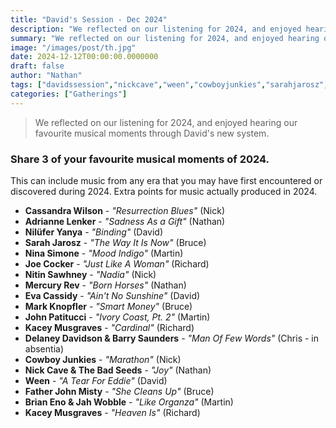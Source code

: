 ```yaml
---
title: "David's Session - Dec 2024"
description: "We reflected on our listening for 2024, and enjoyed hearing our favourite musical moments through David's new system."
summary: "We reflected on our listening for 2024, and enjoyed hearing our favourite musical moments through David's new system."
image: "/images/post/th.jpg"
date: 2024-12-12T00:00:00.0000000
draft: false
author: "Nathan"
tags: ["davidssession","nickcave","ween","cowboyjunkies","sarahjarosz","mercuryrev","delaneydavidson","cassandrawilson","ninasimone","markknopfler","barrysaunders","kaceymusgraves","joecocker","evacassidy","nitinsawhney","nilüferyanya","johnpatitucci","adriannelenker","fatherjohnmisty","brianenoandjahwobble"]
categories: ["Gatherings"]
---
```

> We reflected on our listening for 2024, and enjoyed hearing our favourite musical moments through David's new system.

### Share 3 of your favourite musical moments of 2024. 
This can include music from any era that you may have first encountered or discovered during 2024. Extra points for music actually produced in 2024.
- **Cassandra Wilson** - _"Resurrection Blues"_ (Nick)
- **Adrianne Lenker** - _"Sadness As a Gift"_ (Nathan)
- **Nilüfer Yanya** - _"Binding"_ (David)
- **Sarah Jarosz** - _"The Way It Is Now"_ (Bruce)
- **Nina Simone** - _"Mood Indigo"_ (Martin)
- **Joe Cocker** - _"Just Like A Woman"_ (Richard)
- **Nitin Sawhney** - _"Nadia"_ (Nick)
- **Mercury Rev** - _"Born Horses"_ (Nathan)
- **Eva Cassidy** - _"Ain't No Sunshine"_ (David)
- **Mark Knopfler** - _"Smart Money"_ (Bruce)
- **John Patitucci** - _"Ivory Coast, Pt. 2"_ (Martin)
- **Kacey Musgraves** - _"Cardinal"_ (Richard)
- **Delaney Davidson & Barry Saunders** - _"Man Of Few Words"_ (Chris - in absentia)
- **Cowboy Junkies** - _"Marathon"_ (Nick)
- **Nick Cave & The Bad Seeds** - _"Joy"_ (Nathan)
- **Ween** - _"A Tear For Eddie"_ (David)
- **Father John Misty** - _"She Cleans Up"_ (Bruce)
- **Brian Eno & Jah Wobble** - _"Like Organza"_ (Martin)
- **Kacey Musgraves** - _"Heaven Is"_ (Richard)